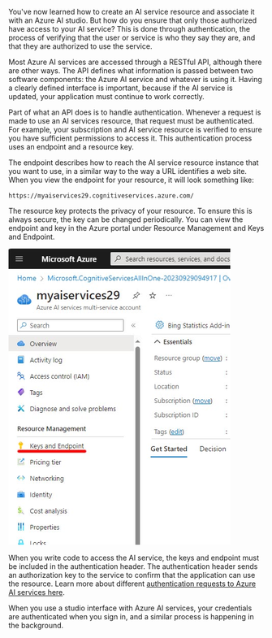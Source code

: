 You've now learned how to create an AI service resource and associate it with an Azure AI studio. But how do you ensure that only those authorized have access to your AI service? This is done through authentication, the process of verifying that the user or service is who they say they are, and that they are authorized to use the service. 

Most Azure AI services are accessed through a RESTful API, although there are other ways. The API defines what information is passed between two software components: the Azure AI service and whatever is using it. Having a clearly defined interface is important, because if the AI service is updated, your application must continue to work correctly.

Part of what an API does is to handle authentication. Whenever a request is made to use an AI services resource, that request must be authenticated. For example, your subscription and AI service resource is verified to ensure you have sufficient permissions to access it. This authentication process uses an endpoint and a resource key. 

The endpoint describes how to reach the AI service resource instance that you want to use, in a similar way to the way a URL identifies a web site. When you view the endpoint for your resource, it will look something like: 
```
https://myaiservices29.cognitiveservices.azure.com/
```

The resource key protects the privacy of your resource. To ensure this is always secure, the key can be changed periodically. You can view the endpoint and key in the Azure portal under Resource Management and Keys and Endpoint.

![Screenshot of Azure portal's left-hand pane with Keys and Endpoints selected under Resource Management.](../media/azure-portal-keys-endpoints.png)

When you write code to access the AI service, the keys and endpoint must be included in the authentication header. The authentication header sends an authorization key to the service to confirm that the application can use the resource. Learn more about different [authentication requests to Azure AI services here](/azure/ai-services/authentication?azure-portal=true).

When you use a studio interface with Azure AI services, your credentials are authenticated when you sign in, and a similar process is happening in the background. 

